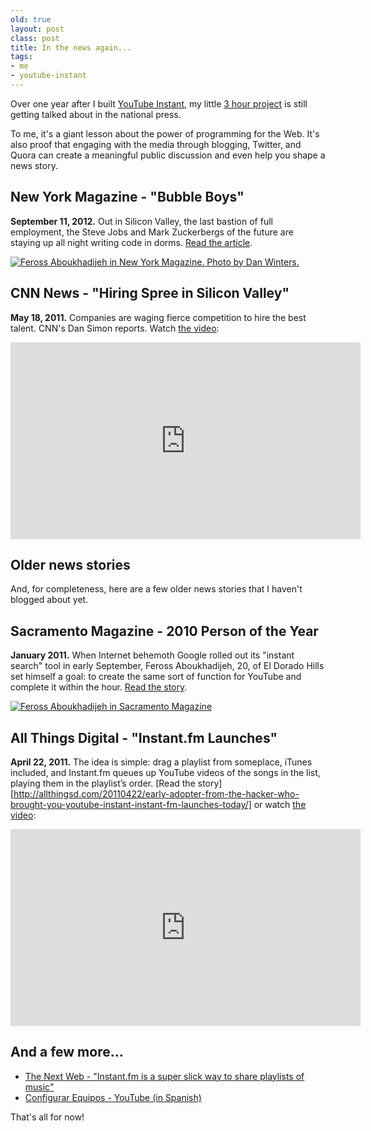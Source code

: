 ```yaml
---
old: true
layout: post
class: post
title: In the news again...
tags:
- me
- youtube-instant
---
```


Over one year after I built [YouTube Instant](http://ytinstant.com), my little [3 hour project](/youtube-instant-media-frenzy/) is still getting talked about in the national press.

To me, it's a giant lesson about the power of programming for the Web. It's also proof that engaging with the media through blogging, Twitter, and Quora can create a meaningful public discussion and even help you shape a news story.


## New York Magazine - "Bubble Boys"

**September 11, 2012.** Out in Silicon Valley, the last bastion of full employment, the Steve Jobs and Mark Zuckerbergs of the future are staying up all night writing code in dorms. [Read the article](http://nymag.com/news/features/silicon-valley-2011-9/).

[![Feross Aboukhadijeh in New York Magazine. Photo by Dan Winters.](/images/feross-new-york-magazine-story.jpg)](http://nymag.com/news/features/silicon-valley-2011-9/)


## CNN News - "Hiring Spree in Silicon Valley"

**May 18, 2011.** Companies are waging fierce competition to hire the best talent. CNN's Dan Simon reports. Watch [the video](https://www.youtube.com/watch?v=dECfaTxJ9Yo):

<iframe width="560" height="315" src="https://www.youtube.com/embed/dECfaTxJ9Yo" frameborder="0" allowfullscreen></iframe>

## Older news stories

And, for completeness, here are a few older news stories that I haven't blogged about yet.


## Sacramento Magazine - 2010 Person of the Year

**January 2011.** When Internet behemoth Google rolled out its "instant search" tool in early September, Feross Aboukhadijeh, 20, of El Dorado Hills set himself a goal: to create the same sort of function for YouTube and complete it within the hour. [Read the story](http://www.sacmag.com/Sacramento-Magazine/January-2011/People-of-the-Year/).

[![Feross Aboukhadijeh in Sacramento Magazine](/images/feross-sacramento-magazine-story.png)](http://www.sacmag.com/Sacramento-Magazine/January-2011/People-of-the-Year/)


## All Things Digital - "Instant.fm Launches"

**April 22, 2011.** The idea is simple: drag a playlist from someplace, iTunes included, and Instant.fm queues up YouTube videos of the songs in the list, playing them in the playlist’s order. [Read the story][http://allthingsd.com/20110422/early-adopter-from-the-hacker-who-brought-you-youtube-instant-instant-fm-launches-today/] or watch [the video](https://www.youtube.com/watch?v=jBGT2WTP_VA):

<iframe width="560" height="315" src="https://www.youtube.com/embed/jBGT2WTP_VA" frameborder="0" allowfullscreen></iframe>


## And a few more...

* [The Next Web - "Instant.fm is a super slick way to share playlists of music"](http://thenextweb.com/apps/2011/05/17/instant-fm-is-a-super-slick-way-to-share-playlists-of-music/)
* [Configurar Equipos - YouTube (in Spanish)](https://www.youtube.com/watch?v=zQvJX9OWQn8#t=2m30s)

That's all for now!
